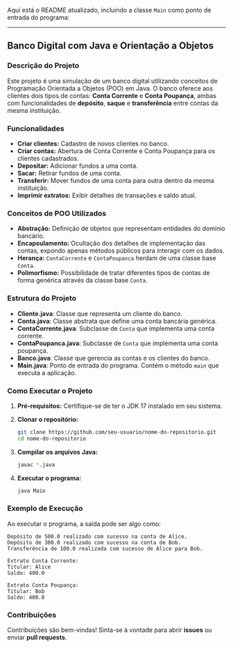 Aqui está o README atualizado, incluindo a classe `Main` como ponto de entrada do programa:

---

## Banco Digital com Java e Orientação a Objetos

### Descrição do Projeto

Este projeto é uma simulação de um banco digital utilizando conceitos de Programação Orientada a Objetos (POO) em Java. O banco oferece aos clientes dois tipos de contas: **Conta Corrente** e **Conta Poupança**, ambas com funcionalidades de **depósito**, **saque** e **transferência** entre contas da mesma instituição.

### Funcionalidades

- **Criar clientes:** Cadastro de novos clientes no banco.
- **Criar contas:** Abertura de Conta Corrente e Conta Poupança para os clientes cadastrados.
- **Depositar:** Adicionar fundos a uma conta.
- **Sacar:** Retirar fundos de uma conta.
- **Transferir:** Mover fundos de uma conta para outra dentro da mesma instituição.
- **Imprimir extratos:** Exibir detalhes de transações e saldo atual.

### Conceitos de POO Utilizados

- **Abstração:** Definição de objetos que representam entidades do domínio bancário.
- **Encapsulamento:** Ocultação dos detalhes de implementação das contas, expondo apenas métodos públicos para interagir com os dados.
- **Herança:** `ContaCorrente` e `ContaPoupanca` herdam de uma classe base `Conta`.
- **Polimorfismo:** Possibilidade de tratar diferentes tipos de contas de forma genérica através da classe base `Conta`.

### Estrutura do Projeto

- **Cliente.java**: Classe que representa um cliente do banco.
- **Conta.java**: Classe abstrata que define uma conta bancária genérica.
- **ContaCorrente.java**: Subclasse de `Conta` que implementa uma conta corrente.
- **ContaPoupanca.java**: Subclasse de `Conta` que implementa uma conta poupança.
- **Banco.java**: Classe que gerencia as contas e os clientes do banco.
- **Main.java**: Ponto de entrada do programa. Contém o método `main` que executa a aplicação.

### Como Executar o Projeto

1. **Pré-requisitos:** Certifique-se de ter o JDK 17 instalado em seu sistema.

2. **Clonar o repositório:**
   ```bash
   git clone https://github.com/seu-usuario/nome-do-repositorio.git
   cd nome-do-repositorio
   ```

3. **Compilar os arquivos Java:**
   ```bash
   javac *.java
   ```

4. **Executar o programa:**
   ```bash
   java Main
   ```

### Exemplo de Execução

Ao executar o programa, a saída pode ser algo como:

```
Depósito de 500.0 realizado com sucesso na conta de Alice.
Depósito de 300.0 realizado com sucesso na conta de Bob.
Transferência de 100.0 realizada com sucesso de Alice para Bob.

Extrato Conta Corrente:
Titular: Alice
Saldo: 400.0

Extrato Conta Poupança:
Titular: Bob
Saldo: 400.0
```

### Contribuições

Contribuições são bem-vindas! Sinta-se à vontade para abrir **issues** ou enviar **pull requests**.

